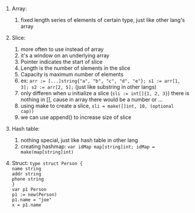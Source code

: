 1. Array:
    1. fixed length series of elements of certain type, just like other lang's array

2. Slice:
    1. more often to use instead of array
    2. it's a window on an underlying array
    3. Pointer indicates the start of slice
    4. Length is the number of slements in the slice
    5. Capacity is maximum number of elements
    6. ex: ```arr := [...]string{"a", "b", "c", "d", "e"}; s1 := arr[1, 3]; s2 := arr[2, 5];``` (just like substring in other langs)
    7. only differen when u initialize a slice (```sli := int[]{1, 2, 3}```) there is nothing in [], cause in array there would be a number or ...
    8. using make to create a slice, ```sli = make([]int, 10, (optional cap))```
    9. we can use append() to increase size of slice

3. Hash table:
    1. nothing special, just like hash table in other lang
    2. creating hashmap: ```var idMap map[string]int; idMap = make(map[string]int)```

4. Struct:
    ```type struct Person {```<br>
        ```name string```<br>
        ```addr string```<br>
        ```phone string```<br>
    ```}```<br>
    ```var p1 Person```<br>
    ```p1 := new(Person)```<br>
    ```p1.name = "joe"```<br>
    ```x = p1.name```<br>
    